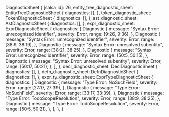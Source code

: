 DiagnosticSheet {
    [salsa id]: 26,
    entity_tree_diagnostic_sheet: EntityTreeDiagnosticSheet {
        diagnostics: [],
    },
    token_diagnostic_sheet: TokenDiagnosticSheet {
        diagnostics: [],
    },
    ast_diagnostic_sheet: AstDiagnosticSheet {
        diagnostics: [],
    },
    expr_diagnostic_sheet: ExprDiagnosticSheet {
        diagnostics: [
            Diagnostic {
                message: "Syntax Error: unrecognized identifier",
                severity: Error,
                range: [9:26, 9:36),
            },
            Diagnostic {
                message: "Syntax Error: unrecognized identifier",
                severity: Error,
                range: [38:9, 38:19),
            },
            Diagnostic {
                message: "Syntax Error: unresolved subentity",
                severity: Error,
                range: [38:21, 38:25),
            },
            Diagnostic {
                message: "Syntax Error: unrecognized identifier",
                severity: Error,
                range: [50:5, 50:15),
            },
            Diagnostic {
                message: "Syntax Error: unresolved subentity",
                severity: Error,
                range: [50:17, 50:21),
            },
        ],
    },
    decl_diagnostic_sheet: DeclDiagnosticSheet {
        diagnostics: [],
    },
    defn_diagnostic_sheet: DefnDiagnosticSheet {
        diagnostics: [],
    },
    expr_ty_diagnostic_sheet: ExprTypeDiagnosticSheet {
        diagnostics: [
            Diagnostic {
                message: "Type Error: NoSuchField",
                severity: Error,
                range: [27:17, 27:39),
            },
            Diagnostic {
                message: "Type Error: NoSuchField",
                severity: Error,
                range: [33:17, 33:39),
            },
            Diagnostic {
                message: "Type Error: TodoScopeResolution",
                severity: Error,
                range: [38:9, 38:25),
            },
            Diagnostic {
                message: "Type Error: TodoScopeResolution",
                severity: Error,
                range: [50:5, 50:21),
            },
        ],
    },
}